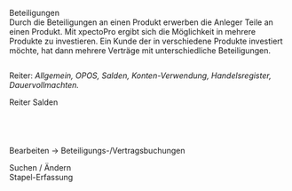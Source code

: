<!DOCTYPE html>
<html>
<head>
<meta charset="utf-8">
<meta name="viewport" content="width=device-width, initial-scale=1.0">
<title>913_Beteiligungs-Vertragsbuchungen.md</title>
<link rel="stylesheet" href="https://stackedit.io/res-min/themes/base.css" />
<script type="text/javascript" src="https://cdn.mathjax.org/mathjax/latest/MathJax.js?config=TeX-AMS_HTML"></script>
</head>
<body><div class="container"><p>Beteiligungen <br>
Durch die Beteiligungen an einen Produkt erwerben die Anleger Teile an einen Produkt. Mit xpectoPro ergibt sich die Möglichkeit in mehrere Produkte zu investieren. Ein Kunde der in verschiedene Produkte investiert möchte, hat dann mehrere Verträge mit unterschiedliche Beteiligungen.</p>

<p><img src="http://xpecto.github.io/docs/img/img_1438780567378.png" alt="" title=""></p>

<p>Reiter: <em>Allgemein, OPOS, Salden, Konten-Verwendung, Handelsregister, Dauervollmachten.</em></p>

<p>Reiter Salden</p>

<p><img src="http://xpecto.github.io/docs/img/img_1438781236373.png" alt="" title=""></p>

<p><img src="http://xpecto.github.io/docs/img/img_1438781052382.png" alt="" title=""></p>

<p><img src="http://xpecto.github.io/docs/img/img_1438781118895.png" alt="" title=""></p>

<p><img src="http://xpecto.github.io/docs/img/img_1438781157005.png" alt="" title=""></p>

<p>Bearbeiten → Beteiligungs-/Vertragsbuchungen</p>

<p>Suchen / Ändern <br>
<img src="http://xpecto.github.io/docs/img/img_1438780690613.png" alt="" title=""> <br>
Stapel-Erfassung <br>
<img src="http://xpecto.github.io/docs/img/img_1438782147484.png" alt="" title=""></p>

<p><img src="http://xpecto.github.io/docs/img/img_1439551104647.png" alt="" title=""></p>

<p><img src="http://xpecto.github.io/docs/img/img_1439551070655.png" alt="" title=""></p></div></body>
</html>